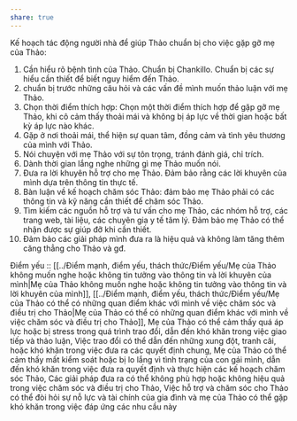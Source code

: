 ```yaml
---
share: true
---
```

Kế hoạch tác động người nhà để giúp Thảo chuẩn bị cho việc gặp gỡ mẹ của Thảo:

1. Cần hiểu rõ bệnh tình của Thảo. Chuẩn bị Chankillo. Chuẩn bị các sự hiểu cần thiết để biết nguy hiểm đến Thảo.
2. chuẩn bị trước những câu hỏi và các vấn đề mình muốn thảo luận với mẹ Thảo. 
3. Chọn thời điểm thích hợp: Chọn một thời điểm thích hợp để gặp gỡ mẹ Thảo, khi cô cảm thấy thoải mái và không bị áp lực về thời gian hoặc bất kỳ áp lực nào khác.
4. Gặp ở nơi thoải mái, thể hiện sự quan tâm, đồng cảm và tình yêu thương của mình với Thảo.
5. Nói chuyện với mẹ Thảo với sự tôn trọng, tránh đánh giá, chỉ trích. 
6. Dành thời gian lắng nghe những gì mẹ Thảo muốn nói.
7. Đưa ra lời khuyên hỗ trợ cho mẹ Thảo. Đảm bảo rằng các lời khuyên của mình dựa trên thông tin thực tế.
8. Bàn luận về kế hoạch chăm sóc Thảo: đảm bảo mẹ Thảo phải có các thông tin và kỹ năng cần thiết để chăm sóc Thảo.
9. Tìm kiếm các nguồn hỗ trợ và tư vấn cho mẹ Thảo, các nhóm hỗ trợ, các trang web, tài liệu, các chuyên gia y tế tâm lý. Đảm bảo mẹ Thảo có thể nhận được sự giúp đỡ khi cần thiết.
10. Đảm bảo các giải pháp mình đưa ra là hiệu quả và không làm tăng thêm căng thẳng cho Thảo và gđ.


Điểm yếu :: [[../Điểm mạnh, điểm yếu, thách thức/Điểm yếu/Mẹ của Thảo không muốn nghe hoặc không tin tưởng vào thông tin và lời khuyên của mình|Mẹ của Thảo không muốn nghe hoặc không tin tưởng vào thông tin và lời khuyên của mình]], [[../Điểm mạnh, điểm yếu, thách thức/Điểm yếu/Mẹ của Thảo có thể có những quan điểm khác với mình về việc chăm sóc và điều trị cho Thảo|Mẹ của Thảo có thể có những quan điểm khác với mình về việc chăm sóc và điều trị cho Thảo]], Mẹ của Thảo có thể cảm thấy quá áp lực hoặc bị stress trong quá trình trao đổi, dẫn đến khó khăn trong việc giao tiếp và thảo luận, Việc trao đổi có thể dẫn đến những xung đột, tranh cãi, hoặc khó khăn trong việc đưa ra các quyết định chung, Mẹ của Thảo có thể cảm thấy mất kiểm soát hoặc bị lo lắng vì tình trạng của con gái mình, dẫn đến khó khăn trong việc đưa ra quyết định và thực hiện các kế hoạch chăm sóc Thảo, Các giải pháp đưa ra có thể không phù hợp hoặc không hiệu quả trong việc chăm sóc và điều trị cho Thảo, Việc hỗ trợ và chăm sóc cho Thảo có thể đòi hỏi sự nỗ lực và tài chính của gia đình và mẹ của Thảo có thể gặp khó khăn trong việc đáp ứng các nhu cầu này